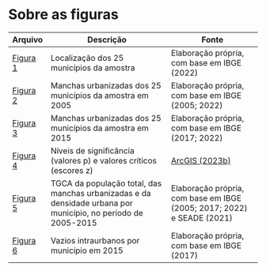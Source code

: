 # Sobre as figuras

| Arquivo | Descrição | Fonte |
| ----------- | ----------- | ----------- |
| [Figura 1](https://github.com/icn-sousa/Tese_Planejamento-e-controle-da-expansao-territorial-urbana-na-implementacao-do-Plano-Diretor/blob/main/cap_3/figuras/fig_1.jpeg) | Localização dos 25 municípios da amostra | Elaboração própria, com base em IBGE (2022) |
| [Figura 2](https://github.com/icn-sousa/Tese_Planejamento-e-controle-da-expansao-territorial-urbana-na-implementacao-do-Plano-Diretor/blob/main/cap_3/figuras/fig_2.jpeg) | Manchas urbanizadas dos 25 municípios da amostra em 2005 | Elaboração própria, com base em IBGE (2005; 2022) |
| [Figura 3](https://github.com/icn-sousa/Tese_Planejamento-e-controle-da-expansao-territorial-urbana-na-implementacao-do-Plano-Diretor/blob/main/cap_3/figuras/fig_3.jpeg) | Manchas urbanizadas dos 25 municípios da amostra em 2015 | Elaboração própria, com base em IBGE (2017; 2022) |
| [Figura 4]() | Níveis de significância (valores p) e valores críticos (escores z) | [ArcGIS (2023b)](https://pro.arcgis.com/en/pro-app/latest/tool-reference/spatial-statistics/what-is-a-z-score-what-is-a-p-value.htm) |
| [Figura 5](https://github.com/icn-sousa/Tese_Planejamento-e-controle-da-expansao-territorial-urbana-na-implementacao-do-Plano-Diretor/blob/main/cap_3/figuras/fig_5.png) | TGCA da população total, das manchas urbanizadas e da densidade urbana por município, no período de 2005-2015 | Elaboração própria, com base em IBGE (2005; 2017; 2022) e SEADE (2021) |
| [Figura 6](https://github.com/icn-sousa/Tese_Planejamento-e-controle-da-expansao-territorial-urbana-na-implementacao-do-Plano-Diretor/blob/main/cap_3/figuras/fig_6.png) | Vazios intraurbanos por município em 2015 | Elaboração própria, com base em IBGE (2017) |

